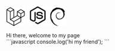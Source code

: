 <img src="./img/laravel-svgrepo-com.svg" alt="drawing" width="50px"/><img src="./img/nodejs-svgrepo-com.svg" style="margin-left:6px;" alt="drawing" width="57px"/><img src="./img/debian-svgrepo-com.svg" alt="drawing" width="50px"/>
<div>Hi there, welcome to my page</div>
```javascript
console.log('hi my friend');
```
